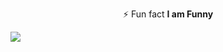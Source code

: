 <p align="center"> ⚡ Fun fact <b> I am Funny</b></p>

![](http://github-profile-summary-cards.vercel.app/api/cards/profile-details?username=abduazimkh&theme=react)
